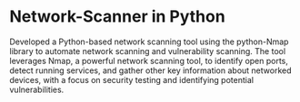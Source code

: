 # Network-Scanner in Python

Developed a Python-based network scanning tool using the python-Nmap library to automate network scanning and vulnerability scanning. The tool leverages Nmap, a powerful network scanning tool, to identify open ports, detect running services, and gather other key information about networked devices, with a focus on security testing and identifying potential vulnerabilities.

